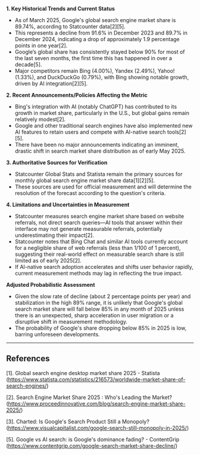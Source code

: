 **1. Key Historical Trends and Current Status**

- As of March 2025, Google's global search engine market share is 89.74%, according to Statcounter data[2][5].
- This represents a decline from 91.6% in December 2023 and 89.7% in December 2024, indicating a drop of approximately 1.9 percentage points in one year[2].
- Google’s global share has consistently stayed below 90% for most of the last seven months, the first time this has happened in over a decade[5].
- Major competitors remain Bing (4.00%), Yandex (2.49%), Yahoo! (1.33%), and DuckDuckGo (0.79%), with Bing showing notable growth, driven by AI integration[2][5].

**2. Recent Announcements/Policies Affecting the Metric**

- Bing's integration with AI (notably ChatGPT) has contributed to its growth in market share, particularly in the U.S., but global gains remain relatively modest[2].
- Google and other traditional search engines have also implemented new AI features to retain users and compete with AI-native search tools[2][5].
- There have been no major announcements indicating an imminent, drastic shift in search market share distribution as of early May 2025.

**3. Authoritative Sources for Verification**

- Statcounter Global Stats and Statista remain the primary sources for monthly global search engine market share data[1][2][5].
- These sources are used for official measurement and will determine the resolution of the forecast according to the question's criteria.

**4. Limitations and Uncertainties in Measurement**

- Statcounter measures search engine market share based on website referrals, not direct search queries—AI tools that answer within their interface may not generate measurable referrals, potentially underestimating their impact[2].
- Statcounter notes that Bing Chat and similar AI tools currently account for a negligible share of web referrals (less than 1/100 of 1 percent), suggesting their real-world effect on measurable search share is still limited as of early 2025[2].
- If AI-native search adoption accelerates and shifts user behavior rapidly, current measurement methods may lag in reflecting the true impact.

**Adjusted Probabilistic Assessment**

- Given the slow rate of decline (about 2 percentage points per year) and stabilization in the high 89% range, it is unlikely that Google's global search market share will fall below 85% in any month of 2025 unless there is an unexpected, sharp acceleration in user migration or a disruptive shift in measurement methodology.
- The probability of Google's share dropping below 85% in 2025 is low, barring unforeseen developments.

---

## References

[1]. Global search engine desktop market share 2025 - Statista (https://www.statista.com/statistics/216573/worldwide-market-share-of-search-engines/)

[2]. Search Engine Market Share 2025 : Who's Leading the Market? (https://www.proceedinnovative.com/blog/search-engine-market-share-2025/)

[3]. Charted: Is Google's Search Product Still a Monopoly? (https://www.visualcapitalist.com/google-search-still-monopoly-in-2025/)

[5]. Google vs AI search: is Google's dominance fading? - ContentGrip (https://www.contentgrip.com/google-search-market-share-decline/)